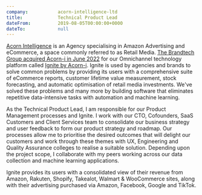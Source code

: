 ```yaml
---
company:           acorn-intelligence-ltd
title:             Technical Product Lead
dateFrom:          2019-08-05T00:00:00+0000
dateTo:            null
---
```

[Acorn Intelligence](https://acorn-i.com) is an Agency specialising in Amazon Advertising and eCommerce, a space commonly referred to as Retail Media. [The Brandtech Group acquired Acorn-i in June 2022](https://thebrandtechgroup.com/pr/the-brandtech-group-acquires-leading-e-commerce-tech-platform-acorn-i.html) for our Omnichannel technology platform called [Ignite by Acorn-i](https://ignite.acorn-i.com). Ignite is used by agencies and brands to solve common problems by providing its users with a comprehensive suite of eCommerce reports, customer lifetime value measurement, stock forecasting, and automatic optimisation of retail media investments. We've solved these problems and many more by building software that eliminates repetitive data-intensive tasks with automation and machine learning.

As the Technical Product Lead, I am responsible for our Product Management processes and Ignite. I work with our CTO, Cofounders, SaaS Customers and Client Services team to consolidate our business strategy and user feedback to form our product strategy and roadmap. Our processes allow me to prioritise the desired outcomes that will delight our customers and work through these themes with UX, Engineering and Quality Assurance colleges to realise a suitable solution. Depending upon the project scope, I collaborate with my peers working across our data collection and machine learning applications.

Ignite provides its users with a consolidated view of their revenue from Amazon, Rakuten, Shopify, Takealot, Walmart & WooCommerce sites, along with their advertising purchased via Amazon, Facebook, Google and TikTok.
